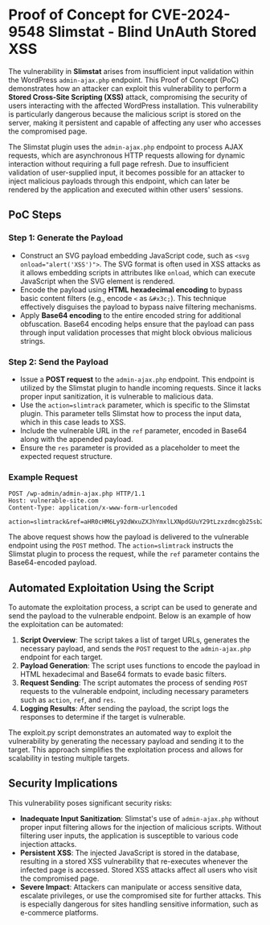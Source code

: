 # Proof of Concept for CVE-2024-9548 Slimstat - Blind UnAuth Stored XSS

The vulnerability in **Slimstat** arises from insufficient input validation within the WordPress `admin-ajax.php` endpoint. This Proof of Concept (PoC) demonstrates how an attacker can exploit this vulnerability to perform a **Stored Cross-Site Scripting (XSS)** attack, compromising the security of users interacting with the affected WordPress installation. This vulnerability is particularly dangerous because the malicious script is stored on the server, making it persistent and capable of affecting any user who accesses the compromised page.

The Slimstat plugin uses the `admin-ajax.php` endpoint to process AJAX requests, which are asynchronous HTTP requests allowing for dynamic interaction without requiring a full page refresh. Due to insufficient validation of user-supplied input, it becomes possible for an attacker to inject malicious payloads through this endpoint, which can later be rendered by the application and executed within other users' sessions.

## PoC Steps

### Step 1: Generate the Payload
- Construct an SVG payload embedding JavaScript code, such as `<svg onload="alert('XSS')">`. The SVG format is often used in XSS attacks as it allows embedding scripts in attributes like `onload`, which can execute JavaScript when the SVG element is rendered.
- Encode the payload using **HTML hexadecimal encoding** to bypass basic content filters (e.g., encode `<` as `&#x3c;`). This technique effectively disguises the payload to bypass naive filtering mechanisms.
- Apply **Base64 encoding** to the entire encoded string for additional obfuscation. Base64 encoding helps ensure that the payload can pass through input validation processes that might block obvious malicious strings.

### Step 2: Send the Payload
- Issue a **POST request** to the `admin-ajax.php` endpoint. This endpoint is utilized by the Slimstat plugin to handle incoming requests. Since it lacks proper input sanitization, it is vulnerable to malicious data.
- Use the `action=slimtrack` parameter, which is specific to the Slimstat plugin. This parameter tells Slimstat how to process the input data, which in this case leads to XSS.
- Include the vulnerable URL in the `ref` parameter, encoded in Base64 along with the appended payload.
- Ensure the `res` parameter is provided as a placeholder to meet the expected request structure.

### Example Request
```http
POST /wp-admin/admin-ajax.php HTTP/1.1
Host: vulnerable-site.com
Content-Type: application/x-www-form-urlencoded

action=slimtrack&ref=aHR0cHM6Ly92dWxuZXJhYmxlLXNpdGUuY29tLzxzdmcgb25sb2FkPSdhbGVydChYc1NTKSc+&res=placeholder_value
```

The above request shows how the payload is delivered to the vulnerable endpoint using the `POST` method. The `action=slimtrack` instructs the Slimstat plugin to process the request, while the `ref` parameter contains the Base64-encoded payload.

## Automated Exploitation Using the Script
To automate the exploitation process, a script can be used to generate and send the payload to the vulnerable endpoint. Below is an example of how the exploitation can be automated:

1. **Script Overview**: The script takes a list of target URLs, generates the necessary payload, and sends the `POST` request to the `admin-ajax.php` endpoint for each target.
2. **Payload Generation**: The script uses functions to encode the payload in HTML hexadecimal and Base64 formats to evade basic filters.
3. **Request Sending**: The script automates the process of sending `POST` requests to the vulnerable endpoint, including necessary parameters such as `action`, `ref`, and `res`.
4. **Logging Results**: After sending the payload, the script logs the responses to determine if the target is vulnerable.

The exploit.py script demonstrates an automated way to exploit the vulnerability by generating the necessary payload and sending it to the target. This approach simplifies the exploitation process and allows for scalability in testing multiple targets.

## Security Implications

This vulnerability poses significant security risks:

- **Inadequate Input Sanitization**: Slimstat's use of `admin-ajax.php` without proper input filtering allows for the injection of malicious scripts. Without filtering user inputs, the application is susceptible to various code injection attacks.
- **Persistent XSS**: The injected JavaScript is stored in the database, resulting in a stored XSS vulnerability that re-executes whenever the infected page is accessed. Stored XSS attacks affect all users who visit the compromised page.
- **Severe Impact**: Attackers can manipulate or access sensitive data, escalate privileges, or use the compromised site for further attacks. This is especially dangerous for sites handling sensitive information, such as e-commerce platforms.

